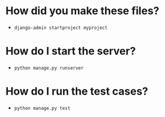 # How did you make these files?
- `django-admin startproject myproject`

# How do I start the server?
- `python manage.py runserver`

# How do I run the test cases?
- `python manage.py test`